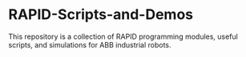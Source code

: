 # RAPID-Scripts-and-Demos
This repository is a collection of RAPID programming modules, useful scripts, and simulations for ABB industrial robots.
